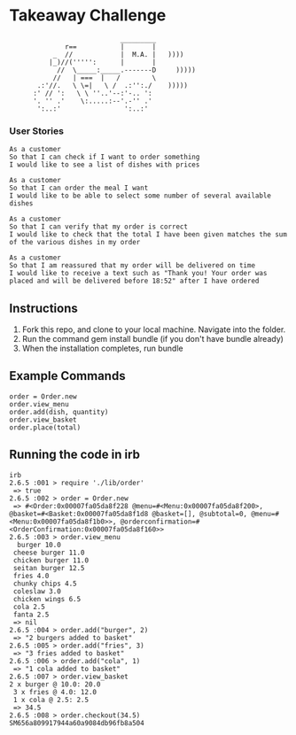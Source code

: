 Takeaway Challenge
==================
```
                            _________
              r==           |       |
           _  //            |  M.A. |   ))))
          |_)//(''''':      |       |
            //  \_____:_____.-------D     )))))
           //   | ===  |   /        \
       .:'//.   \ \=|   \ /  .:'':./    )))))
      :' // ':   \ \ ''..'--:'-.. ':
      '. '' .'    \:.....:--'.-'' .'
       ':..:'                ':..:'

 ```

### User Stories
```
As a customer
So that I can check if I want to order something
I would like to see a list of dishes with prices

As a customer
So that I can order the meal I want
I would like to be able to select some number of several available dishes

As a customer
So that I can verify that my order is correct
I would like to check that the total I have been given matches the sum of the various dishes in my order

As a customer
So that I am reassured that my order will be delivered on time
I would like to receive a text such as "Thank you! Your order was placed and will be delivered before 18:52" after I have ordered
```
Instructions
-------

1. Fork this repo, and clone to your local machine. Navigate into the folder.
2. Run the command gem install bundle (if you don't have bundle already)
3. When the installation completes, run bundle

## Example Commands
```
order = Order.new
order.view_menu
order.add(dish, quantity)
order.view_basket
order.place(total)
```
## Running the code in irb
```
irb
2.6.5 :001 > require './lib/order'
 => true
2.6.5 :002 > order = Order.new
 => #<Order:0x00007fa05da8f228 @menu=#<Menu:0x00007fa05da8f200>, @basket=#<Basket:0x00007fa05da8f1d8 @basket=[], @subtotal=0, @menu=#<Menu:0x00007fa05da8f1b0>>, @orderconfirmation=#<OrderConfirmation:0x00007fa05da8f160>>
2.6.5 :003 > order.view_menu
  burger 10.0
 cheese burger 11.0
 chicken burger 11.0
 seitan burger 12.5
 fries 4.0
 chunky chips 4.5
 coleslaw 3.0
 chicken wings 6.5
 cola 2.5
 fanta 2.5
 => nil
2.6.5 :004 > order.add("burger", 2)
 => "2 burgers added to basket"
2.6.5 :005 > order.add("fries", 3)
 => "3 fries added to basket"
2.6.5 :006 > order.add("cola", 1)
 => "1 cola added to basket"
2.6.5 :007 > order.view_basket
2 x burger @ 10.0: 20.0
 3 x fries @ 4.0: 12.0
 1 x cola @ 2.5: 2.5
 => 34.5
2.6.5 :008 > order.checkout(34.5)
SM656a809917944a60a9084db96fb8a504
 ```
